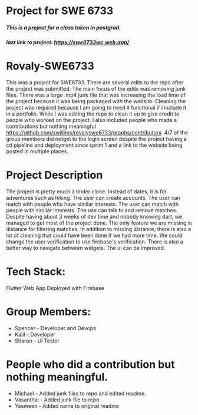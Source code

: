 # Project for SWE 6733
##### This is a project for a class taken in postgrad.
##### last link to project: https://swe6733wc.web.app/

# Rovaly-SWE6733
This was a project for SWE6733. There are several edits to the repo after the project was submitted. The main focus of the edits was removing junk files. There was a large .mp4 junk file that was increasing the load time of the project because it was being packaged with the website. Cleaning the project was required because I am going to need it functional if I include it in a portfolio. While I was editing the repo to clean it up to give credit to people who worked on the project. I also included people who made a contributions but nothing meaningful https://github.com/swillims/rovalyswe6733/graphs/contributors. 4/7 of the group members did notget to the login screen despite the project having a cd pipeline and deployment since sprint 1 and a link to the website being posted in multiple places.

# Project Description
The project is pretty much a tinder clone. Instead of dates, it is for adventures such as hiking. The user can create accounts. The user can match with people who have similar interests. The user can match with people with similar interests. The use can talk to and remove matches. Despite having about 3 weeks of dev time and nobody knowing dart, we managed to get most of the project done. The only feature we are missing is distance for filtering matches. In addition to missing distance, there is also a lot of cleaning that could have been done if we had more time. We could change the user verification to use firebase's verification. There is also a better way to navigate between widgets. The ui can be improved.

# Tech Stack:
Flutter Web App Deployed with Firebase

# Group Members:
- Spencer - Developer and Devops
- Kalil - Developer
- Sharon - UI Tester

 # People who did a contribution but nothing meaningful.
- Michael - Added junk files to repo and edited readme.
- Vasanthal - Added junk file to repo
- Yasmeen - Added name to original readme
